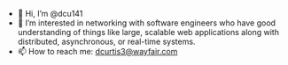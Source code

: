 - 👋 Hi, I’m @dcu141
- 👀 I’m interested in networking with software engineers who have good understanding of things like large, scalable web applications along with distributed, asynchronous, or real-time systems. 
- 📫 How to reach me: dcurtis3@wayfair.com


<!---
dcu141/dcu141 is a ✨ special ✨ repository because its `README.md` (this file) appears on your GitHub profile.
You can click the Preview link to take a look at your changes.
--->
